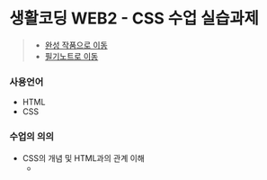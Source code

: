 # 생활코딩 WEB2 - CSS 수업 실습과제
> * [완성 작품으로 이동](https://kshyun1223.github.io/web2_css/)
> * [필기노트로 이동](https://github.com/kshyun1223/web2_css/wiki/%EC%83%9D%ED%99%9C%EC%BD%94%EB%94%A9-WEB2_CSS-%EC%88%98%EC%97%85-%ED%95%84%EA%B8%B0%EB%85%B8%ED%8A%B8)

### 사용언어
* HTML
* CSS

### 수업의 의의
* CSS의 개념 및 HTML과의 관계 이해
  * <style> 태그, <style> 속성
  * 선택자, 효과, 구분자
* 텍스트 디자인 및 정렬 관련 CSS 속성 실습
* 선택자의 개념 및 사용법 이해
  * 아이디(ID) - 클래스(Class) - 태그(Tag)
* 박스모델을 이용한 웹 페이지 디자인 실습
* 그리드와 미디어쿼리를 이용한 반응형 웹 페이지 구현
* CSS 코드 재사용을 통한 대규모 웹사이트의 구축 및 유지보수 

